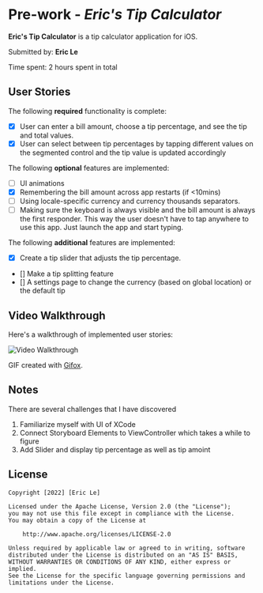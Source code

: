# Pre-work - _Eric's Tip Calculator_

**Eric's Tip Calculator** is a tip calculator application for iOS.

Submitted by: **Eric Le**

Time spent: 2 hours spent in total

## User Stories

The following **required** functionality is complete:

- [x] User can enter a bill amount, choose a tip percentage, and see the tip and total values.
- [x] User can select between tip percentages by tapping different values on the segmented control and the tip value is updated accordingly

The following **optional** features are implemented:

- [ ] UI animations
- [X] Remembering the bill amount across app restarts (if <10mins)
- [ ] Using locale-specific currency and currency thousands separators.
- [ ] Making sure the keyboard is always visible and the bill amount is always the first responder. This way the user doesn't have to tap anywhere to use this app. Just launch the app and start typing.

The following **additional** features are implemented:

- [x] Create a tip slider that adjusts the tip percentage.
- [] Make a tip splitting feature
- [] A settings page to change the currency (based on global location) or the default tip

## Video Walkthrough

Here's a walkthrough of implemented user stories:

<img src='https://i.imgur.com/cm7N66m.mp4' title='Video Walkthrough' width='' alt='Video Walkthrough' />

GIF created with [Gifox](https://gifox.io/).

## Notes

There are several challenges that I have discovered

1. Familiarize myself with UI of XCode
2. Connect Storyboard Elements to ViewController which takes a while to figure
3. Add Slider and display tip percentage as well as tip amoint

## License

    Copyright [2022] [Eric Le]

    Licensed under the Apache License, Version 2.0 (the "License");
    you may not use this file except in compliance with the License.
    You may obtain a copy of the License at

        http://www.apache.org/licenses/LICENSE-2.0

    Unless required by applicable law or agreed to in writing, software
    distributed under the License is distributed on an "AS IS" BASIS,
    WITHOUT WARRANTIES OR CONDITIONS OF ANY KIND, either express or implied.
    See the License for the specific language governing permissions and
    limitations under the License.
